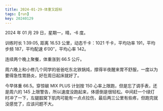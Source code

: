```yaml
---
title: 2024-01-29-体重又超标
tags: [run]
key: 20240129
---
```


2024 年 01 月 29 日，星期一，晴，-6 度。

训练时长 1:39:05, 距离 16.53 公里，动态千卡：1021 千卡，平均功率 191，平均步频 187，平均配速 6&prime;00&prime;&prime;，平均心率 142。

连续两个晚上聚餐，体重涨到 66.5 公斤。

<!--more-->

周六晚上和小修几个同学的爸爸吃东北铁锅炖，撑得半夜醒来胃不舒服，一度以为要得急性胃肠炎，好在周日起床就好了。

今早体重 66.5。穿惊碳 MIX PLUS 计划按 150 心率上限跑，但是忘了调手表，还是周六的 145 上限警告，所以速度没跑起来，体感倒是很轻松。中间赶一个绿灯时冲了一下，左腿腘窝下肌肉可能有一点点拉伤，最后两三公里有些疼，但跑完就没感觉了，应该问题不大。

<div class="strava-embed-placeholder" data-embed-type="activity" data-embed-id="10650578834" data-style="standard"></div><script src="https://strava-embeds.com/embed.js"></script>
